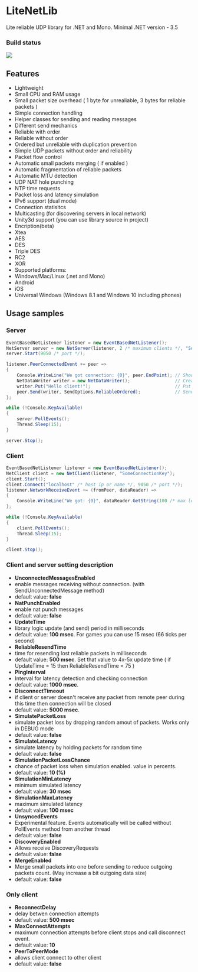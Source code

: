 # LiteNetLib 

Lite reliable UDP library for .NET and Mono.
Minimal .NET version - 3.5

### Build status
[![](https://ci.appveyor.com/api/projects/status/354501wnvxs8kuh3/branch/master?svg=true)](https://ci.appveyor.com/project/RevenantX/litenetlib/branch/master)

## Features

* Lightweight
 * Small CPU and RAM usage
 * Small packet size overhead ( 1 byte for unrealiable, 3 bytes for reliable packets )
* Simple connection handling
* Helper classes for sending and reading messages
* Different send mechanics
 * Reliable with order
 * Reliable without order
 * Ordered but unreliable with duplication prevention
 * Simple UDP packets without order and reliability
* Packet flow control
* Automatic small packets merging ( if enabled )
* Automatic fragmentation of reliable packets
* Automatic MTU detection
* UDP NAT hole punching
* NTP time requests
* Packet loss and latency simulation
* IPv6 support (dual mode)
* Connection statisitcs
* Multicasting (for discovering servers in local network)
* Unity3d support (you can use library source in project)
* Encription(beta)
 * Xtea
 * AES
 * DES
 * Triple DES
 * RC2 
 * XOR
* Supported platforms:
 * Windows/Mac/Linux (.net and Mono)
 * Android
 * iOS
 * Universal Windows (Windows 8.1 and Windows 10 including phones)

## Usage samples

### Server
```csharp
EventBasedNetListener listener = new EventBasedNetListener();
NetServer server = new NetServer(listener, 2 /* maximum clients */, "SomeConnectionKey");
server.Start(9050 /* port */);

listener.PeerConnectedEvent += peer =>
{
    Console.WriteLine("We got connection: {0}", peer.EndPoint); // Show peer ip
    NetDataWriter writer = new NetDataWriter();                 // Create writer class
    writer.Put("Hello client!");                                // Put some string
    peer.Send(writer, SendOptions.ReliableOrdered);             // Send with reliability
};

while (!Console.KeyAvailable)
{
    server.PollEvents();
    Thread.Sleep(15);
}

server.Stop();
```
### Client
```csharp
EventBasedNetListener listener = new EventBasedNetListener();
NetClient client = new NetClient(listener, "SomeConnectionKey");
client.Start();
client.Connect("localhost" /* host ip or name */, 9050 /* port */);
listener.NetworkReceiveEvent += (fromPeer, dataReader) =>
{
    Console.WriteLine("We got: {0}", dataReader.GetString(100 /* max length of string */));
};

while (!Console.KeyAvailable)
{
    client.PollEvents();
    Thread.Sleep(15);
}

client.Stop();
```

### Client and server setting description

* **UnconnectedMessagesEnabled**
 * enable messages receiving without connection. (with SendUnconnectedMessage method)
 * default value: **false**
* **NatPunchEnabled**
 * enable nat punch messages
 * default value: **false**
* **UpdateTime**
 * library logic update (and send) period in milliseconds
 * default value: **100 msec**. For games you can use 15 msec (66 ticks per second)
* **ReliableResendTime**
 * time for resending lost reliable packets in milliseconds
 * default value: **500 msec**. Set that value to 4x-5x update time ( if UpdateTime = 15 then ReliableResendTime = 75 )
* **PingInterval**
 * Interval for latency detection and checking connection
 * default value: **1000 msec**.
* **DisconnectTimeout**
 * if client or server doesn't receive any packet from remote peer during this time then connection will be closed
 * default value: **5000 msec**.
* **SimulatePacketLoss**
 * simulate packet loss by dropping random amout of packets. Works only in DEBUG mode
 * default value: **false**
* **SimulateLatency**
 * simulate latency by holding packets for random time
 * default value: **false**
* **SimulationPacketLossChance**
 * chance of packet loss when simulation enabled. value in percents.
 * default value: **10 (%)**
* **SimulationMinLatency**
 * minimum simulated latency
 * default value: **30 msec**
* **SimulationMaxLatency**
 * maximum simulated latency
 * default value: **100 msec**
* **UnsyncedEvents**
 * Experimental feature. Events automatically will be called without PollEvents method from another thread
 * default value: **false**
* **DiscoveryEnabled**
 * Allows receive DiscoveryRequests
 * default value: **false**
* **MergeEnabled**
 * Merge small packets into one before sending to reduce outgoing packets count. (May increase a bit outgoing data size)
 * default value: **false**

### Only client
* **ReconnectDelay**
 * delay betwen connection attempts
 * default value: **500 msec**
* **MaxConnectAttempts**
 * maximum connection attempts before client stops and call disconnect event.
 * default value: **10**
* **PeerToPeerMode**
 * allows client connect to other client
 * default value: **false**
